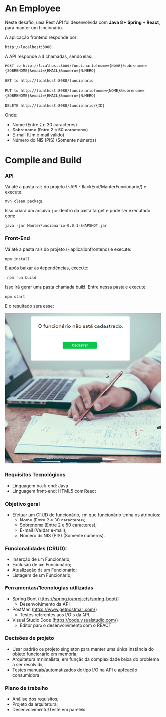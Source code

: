 # An Employee
Neste desafio, uma Rest API foi desenvolvida com **Java 8 + Spring + React**, para manter um funcionário. 

A aplicação frontend responde por: 
```
http://localhost:3000
```


A API responde a 4 chamadas, sendo elas: 
```
POST to http://localhost:8080/funcionario?nome={NOME}&sobrenome={SOBRENOME}&email={EMAIL}&numero={NUMERO}

GET to http://localhost:8080/funcionario

PUT to http://localhost:8080/funcionario?nome={NOME}&sobrenome={SOBRENOME}&email={EMAIL}&numero={NUMERO}

DELETE http://localhost:8080/funcionario/{ID}
```

Onde: 
- Nome (Entre 2 e 30 caracteres)
- Sobrenome (Entre 2 e 50 caracteres)
- E-mail (Um e-mail válido)
- Número do NIS (PIS) (Somente números)


# Compile and Build
### API 
Vá até a pasta raiz do projeto (~API - BackEnd/ManterFuncionario/) e execute: 
```
mvn clean package
```

Isso criará um arquivo `jar` dentro da pasta target e pode ser executado com:
```
java -jar ManterFuncionario-0.0.1-SNAPSHOT.jar
```

### Front-End 
Vá até a pasta raiz do projeto (~aplicationfrontend) e execute:
```
npm install
```
E após baixar as dependências, execute: 
```
 npm run build 
```
Isso irá gerar uma pasta chamada build. Entre nessa pasta e execute: 
```
npm start
```
E o resultado será esse: 

<img src="https://github.com/LukasGaedicke/Challenge-AnEmployee/blob/master/use.gif?raw=true">


### Requisitos Tecnológicos
- Linguagem back-end: Java
- Linguagem front-end: HTML5 com React

### Objetivo geral 
- Efetuar um CRUD de funcionário, em que funcionário tenha os atributos: 
  - Nome (Entre 2 e 30 caracteres);
  - Sobrenome (Entre 2 e 50 caracteres);
  - E-mail (Validar e-mail);
  - Número do NIS (PIS) (Somente números).

### Funcionalidades (CRUD):
- Inserção de um Funcionário;
- Exclusão de um Funcionário;
- Atualização de um Funcionário;
- Listagem de um Funcionário;

### Ferramentas/Tecnologias utilizadas
- Spring Boot (https://spring.io/projects/spring-boot)]
  - Desenvolvimento da API
- PostMan (https://www.getpostman.com/)
  - Testes referentes aos I/O's da API. 
- Visual Studio Code (https://code.visualstudio.com/)
  - Editor para o desenvolvimento com o REACT


### Decisões de projeto
- Usar padrão de projeto singleton para manter uma única instância do objeto funcionário em memória;
- Arquitetura minimalista, em função da complexidade baixa do problema a ser resolvido;
- Testes manuais/automatizados do tipo I/O na API e aplicação consumidora.

### Plano de trabalho
- Análise dos requisitos;
- Projeto da arquitetura;
- Desenvolvimento/Teste em parelelo.
